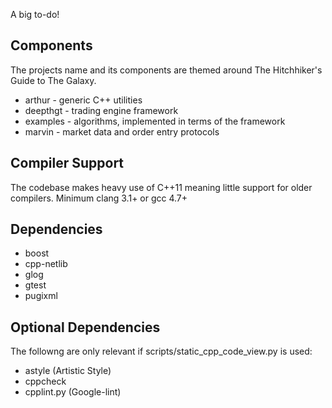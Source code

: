 A big to-do!

Components
--------------------
The projects name and its components are themed around The Hitchhiker's Guide to The Galaxy.

 * arthur - generic C++ utilities
 * deepthgt - trading engine framework
 * examples - algorithms, implemented in terms of the framework
 * marvin - market data and order entry protocols

Compiler Support
--------------------
The codebase makes heavy use of C++11 meaning little support for older compilers. Minimum clang 3.1+ or gcc 4.7+

Dependencies        
--------------------
 * boost
 * cpp-netlib
 * glog
 * gtest
 * pugixml

Optional Dependencies
-------------------
The followng are only relevant if scripts/static_cpp_code_view.py is used:
 * astyle (Artistic Style)
 * cppcheck
 * cpplint.py (Google-lint)
